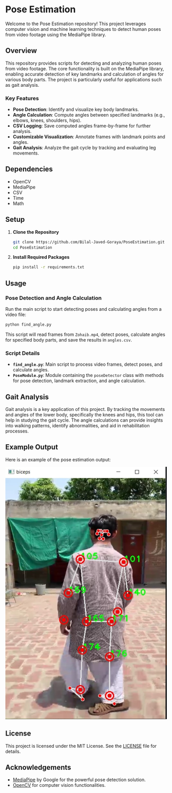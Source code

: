 
# Pose Estimation

Welcome to the Pose Estimation repository! This project leverages computer vision and machine learning techniques to detect human poses from video footage using the MediaPipe library.

## Overview

This repository provides scripts for detecting and analyzing human poses from video footage. The core functionality is built on the MediaPipe library, enabling accurate detection of key landmarks and calculation of angles for various body parts. The project is particularly useful for applications such as gait analysis.

### Key Features

- **Pose Detection**: Identify and visualize key body landmarks.
- **Angle Calculation**: Compute angles between specified landmarks (e.g., elbows, knees, shoulders, hips).
- **CSV Logging**: Save computed angles frame-by-frame for further analysis.
- **Customizable Visualization**: Annotate frames with landmark points and angles.
- **Gait Analysis**: Analyze the gait cycle by tracking and evaluating leg movements.

## Dependencies

- OpenCV
- MediaPipe
- CSV
- Time
- Math

## Setup

1. **Clone the Repository**

    ```sh
    git clone https://github.com/Bilal-Javed-Goraya/PoseEstimation.git
    cd PoseEstimation
    ```

2. **Install Required Packages**

    ```sh
    pip install -r requirements.txt
    ```

## Usage

### Pose Detection and Angle Calculation

Run the main script to start detecting poses and calculating angles from a video file:

```sh
python find_angle.py
```

This script will read frames from `Zohaib.mp4`, detect poses, calculate angles for specified body parts, and save the results in `angles.csv`.

### Script Details

- **`find_angle.py`**: Main script to process video frames, detect poses, and calculate angles.
- **`PoseModule.py`**: Module containing the `poseDetector` class with methods for pose detection, landmark extraction, and angle calculation.

## Gait Analysis

Gait analysis is a key application of this project. By tracking the movements and angles of the lower body, specifically the knees and hips, this tool can help in studying the gait cycle. The angle calculations can provide insights into walking patterns, identify abnormalities, and aid in rehabilitation processes.

## Example Output

Here is an example of the pose estimation output:

![PoseEstimation](https://github.com/Bilal-Javed-Goraya/PoseEstimation/blob/main/Output.jpg)

## License

This project is licensed under the MIT License. See the [LICENSE](LICENSE) file for details.

## Acknowledgements

- [MediaPipe](https://google.github.io/mediapipe/) by Google for the powerful pose detection solution.
- [OpenCV](https://opencv.org/) for computer vision functionalities.
